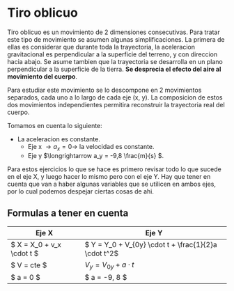 # Tiro oblicuo

Tiro oblicuo es un movimiento de 2 dimensiones consecutivas.
Para tratar este tipo de movimiento se asumen algunas simplificaciones. La primera de ellas es considerar que durante toda la trayectoria, la aceleracion gravitacional es perpendicular a la superficie del terreno, y con direccion hacia abajo. Se asume tambien que la trayectoria se desarrolla en un plano perpendicular a la superficie de la tierra. **Se desprecia el efecto del aire al movimiento del cuerpo**.

Para estudiar este movimiento se lo descompone en 2 movimientos separados, cada uno a lo largo de cada eje (x, y). La composicion de estos dos movimientos independientes permitira reconstruir la trayectoria real del cuerpo.

Tomamos en cuenta lo siguiente:

* La aceleracion es constante.
    - Eje x $\longrightarrow a_x = 0 \longrightarrow$ la velocidad es constante.
    - Eje y $\longrightarrow a_y = -9,8 \frac{m}{s} $.

Para estos ejercicios lo que se hace es primero revisar todo lo que sucede en el eje X, y luego hacer lo mismo pero con el eje Y. Hay que tener en cuenta que van a haber algunas variables que se utilicen en ambos ejes, por lo cual podemos despejar ciertas cosas de ahi.

## Formulas a tener en cuenta

| Eje X                     | Eje Y                                                |
|---------------------------|------------------------------------------------------|
| $ X = X_0 + v_x \cdot t $ | $ Y = Y_0 + V_{0y} \cdot t + \frac{1}{2}a \cdot t^2$ |
| $ V = cte $               | $V_y = V_{0y} + a \cdot t$                           |
| $ a = 0 $                 | $ a = -9, 8 $                                         |
